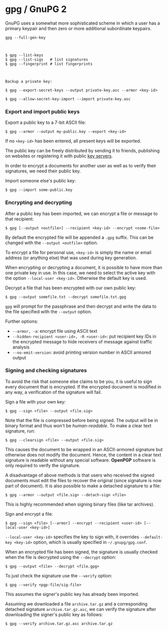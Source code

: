 # gpg / GnuPG 2

GnuPG uses a somewhat more sophisticated scheme in which a user has a primary keypair and then zero or more additional subordinate keypairs.

```
gpg --full-gen-key



$ gpg --list-keys
$ gpg --list-sigs   # list signatures
$ gpg --fingerprint # list fingerprints



Backup a private key:

$ gpg --export-secret-keys --output private-key.asc --armor <key-id>

$ gpg --allow-secret-key-import --import private-key.asc
```



### Export and import public keys

Export a public key to a 7-bit ASCII file:

```
$ gpg --armor --output my-public.key --export <key-id>
```

If no `<key-id>` has been entered, all present keys will be exported.

The public key can be freely distributed by sending it to friends, publishing on websites or registering it with public [key servers](https://github.com/bfrg/gpg-guide#key-servers).

In order to encrypt a documents for another user as well as to verify their signatures, we need their public key.

Import someone else's public key:

```
$ gpg --import some-public.key
```



### Encrypting and decrypting

After a public key has been imported, we can encrypt a file or message to that recipient:

```
$ gpg [--output <outfile>] --recipient <key-id> --encrypt <some-file>
```

By default the encrypted file will be appended a `.gpg` suffix. This can be changed with the `--output <outfile>` option.

To encrypt a file for personal use, `<key-id>` is simply the name or email address (or anything else) that was used during key generation.

When encrypting or decrypting a document, it is possible to have more than one private key in use. In this case, we need to select the active key with the option `--local-user <key-id>`. Otherwise the default key is used.

Decrypt a file that has been encrypted with our own public key:

```
$ gpg --output somefile.txt --decrypt somefile.txt.gpg
```

`gpg` will prompt for the passphrase and then decrypt and write the data to the file specified with the `--output` option.

Further options:

* `--armor, -a`: encrypt file using ASCII text
* `--hidden-recipient <user-id>, -R <user-id>`: put recipient key IDs in the encrypted message to hide receivers of message against traffic analysis
* `--no-emit-version`: avoid printing version number in ASCII armored output

### Signing and checking signatures

To avoid the risk that someone else claims to be you, it is useful to sign every document that is encrypted. If the encrypted document is modified in any way, a verification of the signature will fail.

Sign a file with your own key:

```
$ gpg --sign <file> --output <file.sig>
```

Note that the file is compressed before being signed. The output will be in binary format and thus won't be _human-readable_. To make a clear text signature, run:

```
$ gpg --clearsign <file> --output <file.sig>
```

This causes the document to be wrapped in an ASCII-armored signature but otherwise does not modify the document. Hence, the content in a clear text signature is readable without any special software. **OpenPGP** software is only required to verify the signature.

A disadvantage of above methods is that users who received the signed documents must edit the files to recover the original (since signature is now part of document). It is also possible to make a detached signature to a file:

```
$ gpg --armor --output <file.sig> --detach-sign <file>
```

This is highly recommended when signing binary files (like tar archives).

Sign and encrypt a file:

```
$ gpg --sign <file> [--armor] --encrypt --recipient <user-id> [--local-user <key-id>]
```

`--local-user <key-id>` specifies the key to sign with, it overrides `--default-key <key-id>` option, which is usually specified in `~/.gnupg/gpg.conf`.

When an encrypted file has been signed, the signature is usually checked when the file is decrypted using the `--decrypt` option:

```
$ gpg --output <file> --decrypt <file.gpg>
```

To just check the signature use the `--verify` option:

```
$ gpg --verify <pgp-file/sig-file>
```

This assumes the signer's public key has already been imported.

Assuming we downloaded a file `archive.tar.gz` and a corresponding detached signature `archive.tar.gz.asc`, we can verify the signature after downloading the signer's public key as follows:

```
$ gpg --verify archive.tar.gz.asc archive.tar.gz
```
